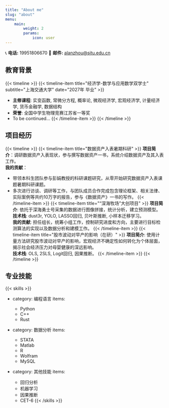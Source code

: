 ```yaml
---
title: "About me"
slug: "about"
menu:
    main:
        weight: 2
        params: 
            icon: user
---
```


<div class="contact-info">
<span>📞 <strong>电话:</strong> 19951806670</span>
<span>📧 <strong>邮件:</strong> <a href="mailto:alanzhou@sjtu.edu.cn">alanzhou@sjtu.edu.cn</a></span>
</div>

## 教育背景

{{< timeline >}}
{{< timeline-item title="经济学-数学与应用数学双学士" subtitle="上海交通大学" date="2027年 毕业" >}}
- **主修课程**: 实变函数, 常微分方程, 概率论, 微观经济学, 宏观经济学, 计量经济学, 货币金融学, 数据结构
- **荣誉**: 全国中学生物理竞赛江苏省一等奖
- To be continued...
{{< /timeline-item >}}
{{< /timeline >}}

## 项目经历

{{< timeline >}}
{{< timeline-item title="数据资产入表暑期科研" >}}
**项目简介**：调研数据资产入表现状，参与撰写数据资产一书，系统介绍数据资产及其入表工作。<br>
**我的贡献**：
- 带领本科生团队参与彭娟教授的科研课题研究，从零开始研究数据资产入表课题暑期科研课题。
- 多次进行访谈、调研等工作，与团队成员合作完成包含理论框架、相关法律、实际案例等共约10万字的报告，参与《数据资产》一书的写作。
{{< /timeline-item >}}
{{< timeline-item title="“深海牧场”大创项目" >}}
**项目简介**: 依托于深海勇士号采集的数据进行图像拼接，统计分析，建立预测模型。<br>
**技术栈**: dust3r, YOLO, LASSO回归, 贝叶斯推断, 小样本迁移学习。<br>
**我的贡献**: 担任组长，统筹小组工作，控制研究进度和方向，主要进行目标检测算法的实现以及数据分析和建模工作。
{{< /timeline-item >}}
{{< timeline-item title="股市波动对早产的影响（在研）" >}}
**项目简介**: 使用计量方法研究股市波动对早产的影响，宏观经济不确定性如何转化为个体层面，揭示社会经济压力对母婴健康的深远影响。<br>
**技术栈**: OLS, 2SLS, Logit回归, 因果推断。
{{< /timeline-item >}}
{{< /timeline >}}

## 专业技能

{{< skills >}}
- category: 编程语言
  items:
    - Python
    - C++
    - Rust

- category: 数据分析
  items:
    - STATA
    - Matlab
    - R
    - Wolfram
    - MySQL

- category: 其他技能
  items:
    - 回归分析
    - 机器学习
    - 因果推断
    - CET-6
{{< /skills >}}
